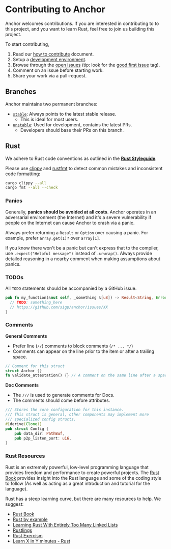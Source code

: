 # Contributing to Anchor

[stable]: https://github.com/sigp/anchor/tree/stable
[unstable]: https://github.com/sigp/anchor/tree/unstable

Anchor welcomes contributions. If you are interested in contributing to to this project, and you want to learn Rust, feel free to join us building this project.

To start contributing,

1. Read our [how to contribute](https://github.com/sigp/anchor/blob/stable/CONTRIBUTING.md) document.
2. Setup a [development environment](./setup.md).
3. Browse through the [open issues](https://github.com/sigp/anchor/issues)
   (tip: look for the [good first
   issue](https://github.com/sigp/anchor/issues?q=is%3Aissue+is%3Aopen+label%3A%22good+first+issue%22)
   tag).
4. Comment on an issue before starting work.
5. Share your work via a pull-request.

## Branches

Anchor maintains two permanent branches:

- [`stable`][stable]: Always points to the latest stable release.
  - This is ideal for most users.
- [`unstable`][unstable]: Used for development, contains the latest PRs.
  - Developers should base their PRs on this branch.

## Rust

We adhere to Rust code conventions as outlined in the [**Rust
Styleguide**](https://doc.rust-lang.org/nightly/style-guide/).

Please use [clippy](https://github.com/rust-lang/rust-clippy) and
[rustfmt](https://github.com/rust-lang/rustfmt) to detect common mistakes and
inconsistent code formatting:

```bash
cargo clippy --all
cargo fmt --all --check
```

### Panics

Generally, **panics should be avoided at all costs**. Anchor operates in an
adversarial environment (the Internet) and it's a severe vulnerability if
people on the Internet can cause Anchor to crash via a panic.

Always prefer returning a `Result` or `Option` over causing a panic. For
example, prefer `array.get(1)?` over `array[1]`.

If you know there won't be a panic but can't express that to the compiler,
use `.expect("Helpful message")` instead of `.unwrap()`. Always provide
detailed reasoning in a nearby comment when making assumptions about panics.

### TODOs

All `TODO` statements should be accompanied by a GitHub issue.

```rust
pub fn my_function(&mut self, _something &[u8]) -> Result<String, Error> {
  // TODO: something_here
  // https://github.com/sigp/anchor/issues/XX
}
```

### Comments

**General Comments**

- Prefer line (``//``) comments to block comments (``/* ... */``)
- Comments can appear on the line prior to the item or after a trailing space.

```rust
// Comment for this struct
struct Anchor {}
fn validate_attestation() {} // A comment on the same line after a space
```

**Doc Comments**

- The ``///`` is used to generate comments for Docs.
- The comments should come before attributes.

```rust
/// Stores the core configuration for this instance.
/// This struct is general, other components may implement more
/// specialized config structs.
#[derive(Clone)]
pub struct Config {
    pub data_dir: PathBuf,
    pub p2p_listen_port: u16,
}
```

### Rust Resources

Rust is an extremely powerful, low-level programming language that provides
freedom and performance to create powerful projects. The [Rust
Book](https://doc.rust-lang.org/stable/book/) provides insight into the Rust
language and some of the coding style to follow (As well as acting as a great
introduction and tutorial for the language).

Rust has a steep learning curve, but there are many resources to help. We
suggest:

- [Rust Book](https://doc.rust-lang.org/stable/book/)
- [Rust by example](https://doc.rust-lang.org/stable/rust-by-example/)
- [Learning Rust With Entirely Too Many Linked Lists](http://cglab.ca/~abeinges/blah/too-many-lists/book/)
- [Rustlings](https://github.com/rustlings/rustlings)
- [Rust Exercism](https://exercism.io/tracks/rust)
- [Learn X in Y minutes - Rust](https://learnxinyminutes.com/docs/rust/)
